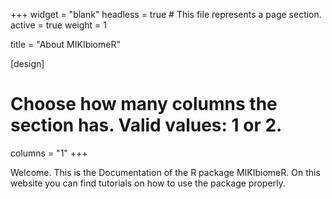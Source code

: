 +++
widget = "blank"
headless = true  # This file represents a page section.
active = true
weight = 1

title = "About MIKIbiomeR"

[design]
  # Choose how many columns the section has. Valid values: 1 or 2.
  columns = "1"
+++

Welcome. This is the Documentation of the R package MIKIbiomeR. On this website you can
find tutorials on how to use the package properly.
